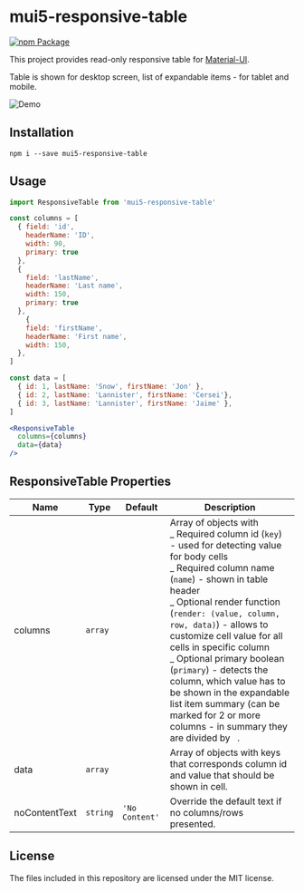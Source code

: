 # mui5-responsive-table

[![npm Package](https://img.shields.io/npm/v/mui5-responsive-table.svg)](https://www.npmjs.com/package/mui5-responsive-table)

This project provides read-only responsive table for [Material-UI][material-ui].

Table is shown for desktop screen, list of expandable items - for tablet and mobile.

![Demo](demo.gif)

## Installation

```
npm i --save mui5-responsive-table
```

## Usage

```jsx
import ResponsiveTable from 'mui5-responsive-table'

const columns = [
  { field: 'id',
    headerName: 'ID',
    width: 90,
    primary: true
  },
  {
    field: 'lastName',
    headerName: 'Last name',
    width: 150,
    primary: true
  },
    {
    field: 'firstName',
    headerName: 'First name',
    width: 150,
  },
]

const data = [
  { id: 1, lastName: 'Snow', firstName: 'Jon' },
  { id: 2, lastName: 'Lannister', firstName: 'Cersei'},
  { id: 3, lastName: 'Lannister', firstName: 'Jaime' },
]

<ResponsiveTable
  columns={columns}
  data={data}
/>
```

## ResponsiveTable Properties

| Name          | Type     | Default        | Description                                                                                                                                                                                                                                                                                                                                                                                                                                                                                                              |
| ------------- | -------- | -------------- | ------------------------------------------------------------------------------------------------------------------------------------------------------------------------------------------------------------------------------------------------------------------------------------------------------------------------------------------------------------------------------------------------------------------------------------------------------------------------------------------------------------------------ |
| columns       | `array`  |                | Array of objects with <br/> _ Required column id (`key`) - used for detecting value for body cells <br/> _ Required column name (`name`) - shown in table header <br/> _ Optional render function (`render: (value, column, row, data)`) - allows to customize cell value for all cells in specific column <br/> _ Optional primary boolean (`primary`) - detects the column, which value has to be shown in the expandable list item summary (can be marked for 2 or more columns - in summary they are divided by ` `. |
| data          | `array`  |                | Array of objects with keys that corresponds column id and value that should be shown in cell.                                                                                                                                                                                                                                                                                                                                                                                                                            |
| noContentText | `string` | `'No Content'` | Override the default text if no columns/rows presented.                                                                                                                                                                                                                                                                                                                                                                                                                                                                  |

## License

The files included in this repository are licensed under the MIT license.

[material-ui]: https://material-ui-next.com/
